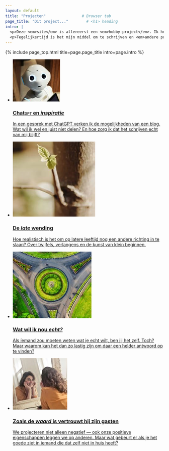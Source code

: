 ```yaml
---
layout: default
title: "Projecten"                # Browser tab
page_title: "Dit project..."        # <h1> heading
intro: |
  <p>Deze <em>site</em> is allereerst een <em>hobby-project</em>. Ik heb ’m helemaal zelf gemaakt, zowel het scripten en programmeren (oké, ik heb wat AI assistentie... &#129323;) als het maken van de plaatjes. </p>
  <p>Tegelijkertijd is het mijn middel om te schrijven en <em>andere projecten</em> op te zetten. Ik hoop dat ik uiteindelijk niet de enige zal zijn die het leuk vindt. &#128522;</p>
---
```


{% include page_top.html 
   title=page.page_title 
   intro=page.intro 
%}

<div class="custom-section">
  
<ul class="article-list">
<li>
    <img src="/blogs/images/chatgpt.JPG" alt="Icon" class="link-icon">
    <a href="/blogs/pages_sub/chatgpt"><div class="text">
      <h3>Chat<span class="smallcaps">gpt</span> en <em>inspiratie</em></h3>
      <p>In een gesprek met ChatGPT verken ik de mogelijkheden van een blog. Wat wil ik wel en juist niet delen? En hoe zorg ik dat het schrijven echt van mij blijft?</p>
    </div></a>
</li>

<li>
    <img src="/blogs/images/roerom.JPG" alt="Icon" class="link-icon">
    <a href="/blogs/pages_sub/roerom"><div class="text">
      <h3>De <em>late</em> wending</h3>
      <p>Hoe realistisch is het om op latere leeftijd nog een andere richting in te slaan? Over twijfels, verlangens en de kunst van klein beginnen.</p>
    </div></a>
</li>

<li>
  <img src="/blogs/images/watwilikecht.JPG" alt="Icon" class="link-icon">
  <a href="/blogs/pages_sub/watwilikecht"><div class="text">
    <h3>Wat wil ik nou <em>echt?</em></h3>
    <p>Als íemand zou moeten weten wat je echt wilt, ben jij het zelf. Toch? Maar waarom kan het dan zo lastig zijn om daar een helder antwoord op te vinden?</p>
  </div></a>
</li>

<li>
  <img src="/blogs/images/waard.JPG" alt="Icon" class="link-icon">
  <a href="/blogs/pages_sub/waard"><div class="text">
    <h3>Zoals de <em>waard</em> is vertrouwt hij zijn gasten</h3>
    <p>We projecteren niet alleen negatief — ook onze positieve eigenschappen leggen we op anderen. Maar wat gebeurt er als je het goede ziet in iemand die dat zelf niet in huis heeft?</p>
  </div></a>
</li>
</ul></div>

